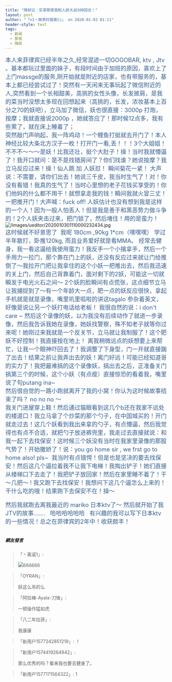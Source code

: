 ```yaml
---
title: "降妖记：实录那夜我和人妖大战300回合！"
layout: post
author: "「n1丶微笑时狠美Cc」 on 2020-01-03 01:11"
header-style: text
tags:
  - 新闻
  - 那夜
  - 降妖
---
```


<span style="font-size: 18px; color: rgb(54, 96, 146);">本人来菲律宾已经半年之久,经常混迹一切GOGOBAR, ktv , Jtv 。基本都玩过里面的妹子，有段时间由于加班的原因，喜欢上了上门massge的服务,刚开始就是附近的店家，也有带服务的，基本上都已经尝试过了！突然有一天闲来无事玩起了微信附近的人,突然看到一个长相甜美，高挑的女性头像，长发披肩，是我的菜当时没想太多现在回想起来（高挑的，长发，浓妆基本上百分之70的妖吧），立马加了微信，妖也很直接：3000p 打炮，按摩；我就直接说2000p ，她就答应了！那时候12点多，我有些累了，就在床上睡着了；</span>
<br>
<span style="font-size: 18px; color: rgb(54, 96, 146);">突然敲门声响起，我一阵鸡动！一个鲤鱼打挺就去开门了！本人神经比较大条北方汉子一枚！打开门一看,丢！！！3个大姐姐！ 不不不～～～是妖！比我还壮，挺个大肚子！操！当时我就懵逼了！我开口就问：是不是找错房间了？你们找谁？她说按摩？我立马反应过来！操！仙人跳 加 人妖怼！ 瞬间菊花一紧！ 大声说：不需要，请你们出去！她说三千皮，我当时生气了！对！你没有看错！我真的生气了！当时心里想的老子花钱买享受的！你们他妈的什么都不用干！就想拿走我的钱！瞬间我就火冒三丈！一把推开门！大声喊：fuck off! 人妖估计也没有想到我是这样的一个人！因为一般人怕丢人！但是我是善于和黑恶势力做斗争的！2个人妖夹击过来，把门锁了，然后堵住！用的是蛮力！</span>
<img src="http://images.feileyuan.com/images/ueditor/2020010301110000232434.jpg" title="/images/ueditor/2020010301110000232434.jpg" alt="/images/ueditor/2020010301110000232434.jpg">
<br>
<span style="font-size: 18px; color: rgb(54, 96, 146);">这时候就不好意思了&nbsp; 我呢 180cm ,90kg 1*cm（嘿嘿嘿） 学过半年散打，卧推120kg, 而且业务爱好就是看MMA。 经常去健身，我一看这逼给我使用蛮力！我反手一个小擒拿手，然后一个手用力一拉门，那个靠在门上的妖，还没有反应过来就让门给推倒了～我拉开门把让我拿住的这个小妖一把推出去，然后我迅速的关上门，然后自己背靠着门，面对剩下的2妖，可能这一切就瞬发于电光火石之间～ 2个妖的脸瞬间有点慌张，这点细节立马让我捕捉到了～有一个年龄大一点，肥一点的妖反应很快，拿起手机就是就是录像，嘴里叽里呱啦的讲这tagalo 参杂着英文，好像是说让另一个妖打电话给老板！ 我很自然的说：i don't care ~ 然后这个录像的妖，以为我没有后续动作了就进一步录像，然后我告诉我她在录像，她妖找警察，殊不知老子就等你过来呢！她刚过来我就是一个反关节，立马就让我制服了！这个肥妖不好控制！我直接按在地上！ 离我稍微远点的妖想要上来帮忙，让我一个眼神吓回去了！我调整了下身型，门一开就直接踹了出去！结果之前让我弄出去的妖！离门好远！可能已经知道哥的实力了！我把最难搞的这个录像妖，搞出去之后，正准备关门搞第三个的时候，这个小妖（有点瘦）直接惊恐的看着我，嘴里说了句putang ina~</span>
<br>
<span style="font-size: 18px; color: rgb(54, 96, 146);">然后很自觉的一路小跑就离开了我的小窝！你认为这时候故事结束了吗？ no no no ～</span>
<br>
<span style="color: rgb(54, 96, 146); font-size: 18px;">我关门进屋穿上鞋！然后通过猫眼看到这几个b还在我家不远处的楼道口！我立马拿了个炒菜的那个勺子，在中国城买的！开门就走过去！这几个妖看到我出来拿的勺子，有点懵逼，然后我觉得也有点不合适，就把勺子放进裤兜里，我走过去直接就说：和我一起下去找保安！这时候三个妖没有当时在我家里录像的那股气势了！开始撒娇了！说：you go home sir , we frst go to home also! pls~&nbsp; 我当时有点错愕！但是也是坚决的要去找保安！然后这几个逼拉着我不让我下电梯！我掏出铲子！她们直接从楼梯口下去走了！我把铲子放回家！然后在家里睡不着了！干～几把～ ! 我又跑下去找保安！我想问下这几个逼怎么上来的！干什么吃的哦！结果跑下去保安不在！操～</span><br>
<br>
<span style="color: rgb(54, 96, 146); font-size: 18px;">然后我就跑去离我最近的 mariko 日本ktv了～ 然后就开始了我JTV的故事.......&nbsp; &nbsp;哈哈哈哈哈哈&nbsp; &nbsp;有兴趣的我可以写下日本ktv的一些情况！总之在菲律宾的2年中！收获颇丰！</span><br>
<input type="hidden" value="菲乐园提供"><br>

##### 網友發言 
> 「丶离诺1」:
> <p><img src="http://images.feileyuan.com/images/ueditor/dialogs/emotion/images/default/df_031.gif">666666</p>

> 「OYRAN」:
> <p>妖这么吊的么</p>

> 「阿拉棒-Ayala-刀锋」:
> <p>一顿操作猛如虎</p>

> 「八二年拉菲」:
> <p>我康康</p>

> 「新用户1577242851219」:
> ！

> 「新用户1574419264942」:
> <p>那么优秀的吗？看来我也要去健身了。</p>

> 「新用户1577171564322」:
> 1


